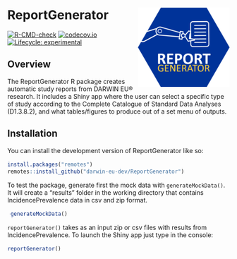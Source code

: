 
<!-- README.md is generated from README.Rmd. Please edit that file -->

# ReportGenerator <img src="man/figures/logo.png" align="right" height="180" />

<!-- badges: start -->

[![R-CMD-check](https://github.com/darwin-eu-dev/ReportGenerator/actions/workflows/R-CMD-check.yaml/badge.svg)](https://github.com/darwin-eu-dev/ReportGenerator/actions/workflows/R-CMD-check.yaml)
[![codecov.io](https://codecov.io/github/darwin-eu-dev/ReportGenerator/coverage.svg?branch=main)](https://codecov.io/github/darwin-eu-dev/ReportGenerator/coverage.svg?branch=main)
[![Lifecycle:
experimental](https://img.shields.io/badge/lifecycle-experimental-orange.svg)](https://lifecycle.r-lib.org/articles/stages.html#experimental)
<!-- badges: end -->

## Overview

The ReportGenerator R package creates automatic study reports from
DARWIN EU® research. It includes a Shiny app where the user can select a
specific type of study according to the Complete Catalogue of Standard
Data Analyses (D1.3.8.2), and what tables/figures to produce out of a
set menu of outputs.

## Installation

You can install the development version of ReportGenerator like so:

``` r
install.packages("remotes")
remotes::install_github("darwin-eu-dev/ReportGenerator")
```

To test the package, generate first the mock data with
`generateMockData()`. It will create a “results” folder in the working
directory that contains IncidencePrevalence data in csv and zip format.

``` r
 generateMockData()
```

`reportGenerator()` takes as an input zip or csv files with results from
IncidencePrevalence. To launch the Shiny app just type in the console:

``` r
reportGenerator()
```
